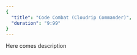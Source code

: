 ```yaml
---
{
  "title": "Code Combat (Cloudrip Commander)",
  "duration": "9:99"
}
---
```


Here comes description

